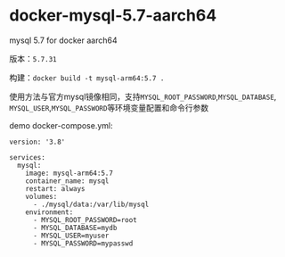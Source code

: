# docker-mysql-5.7-aarch64
mysql 5.7 for docker aarch64


版本：`5.7.31`


构建：`docker build -t mysql-arm64:5.7 .`


使用方法与官方mysql镜像相同，支持`MYSQL_ROOT_PASSWORD`,`MYSQL_DATABASE`, `MYSQL_USER`,`MYSQL_PASSWORD`等环境变量配置和命令行参数


demo docker-compose.yml:
```
version: '3.8'

services:
  mysql:
    image: mysql-arm64:5.7
    container_name: mysql
    restart: always
    volumes:
      - ./mysql/data:/var/lib/mysql
    environment:
      - MYSQL_ROOT_PASSWORD=root
      - MYSQL_DATABASE=mydb
      - MYSQL_USER=myuser
      - MYSQL_PASSWORD=mypasswd
```
